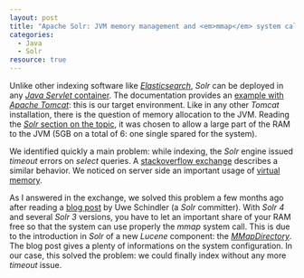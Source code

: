 ```yaml
--- 
layout: post 
title: "Apache Solr: JVM memory management and <em>mmap</em> system calls"
categories:
  - Java
  - Solr
resource: true
---
```

<p>
Unlike other indexing software like <em><a href="https://github.com/elastic/elasticsearch">Elasticsearch</a></em>, <em>Solr</em> can be deployed in any <a href="http://en.wikipedia.org/wiki/Web_container"><em>Java Servlet</em> container</a>. The documentation provides an <a href="https://wiki.apache.org/solr/SolrTomcat">example with <em>Apache Tomcat</em></a>: this is our target environment. Like in any other <em>Tomcat</em> installation, there is the question of memory allocation to the JVM. Reading the <a href="https://wiki.apache.org/solr/SolrPerformanceFactors#Memory_allocated_to_the_Java_VM "><em>Solr</em> section on the topic</a>, it was chosen to allow a large part of the RAM to the JVM (5GB on a total of 6: one single spared for the system). 
</p>
<p>
We identified quickly a main problem: while indexing, the <em>Solr</em> engine issued <em>timeout</em> errors on <em>select</em> queries. A <a href="http://stackoverflow.com/q/14635381/1207019">stackoverflow exchange</a> describes a similar behavior. We noticed on server side an important usage of <a href="http://en.wikipedia.org/wiki/Virtual_memory">virtual memory</a>.
</p>
<p>
As I answered in the exchange, we solved this problem a few months ago after reading a <a href="http://blog.thetaphi.de/2012/07/use-lucenes-mmapdirectory-on-64bit.html">blog post</a> by Uwe Schindler (a <em>Solr</em> committer). With <em>Solr 4</em> and several <em>Solr 3</em> versions, you have to let an important share of your RAM free so that the system can use properly the <em>mmap</em> system call. This is due to the introduction in <em>Solr</em> of a new <em>Lucene</em> component: the <em><a href="https://lucene.apache.org/core/3_5_0/api/core/org/apache/lucene/store/MMapDirectory.html">MMapDirectory</a></em>. The blog post gives a plenty of informations on the system configuration. In our case, this solved the problem: we could finally index without any more <em>timeout</em> issue.
</p>